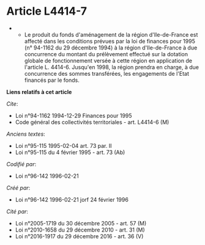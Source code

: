 # Article L4414-7

- - Le produit du fonds d'aménagement de la région d'Ile-de-France est affecté dans les conditions prévues par la loi de
finances pour 1995 (n° 94-1162 du 29 décembre 1994) à la région d'Ile-de-France à due concurrence du montant du prélèvement
effectué sur la dotation globale de fonctionnement versée à cette région en application de l'article L. 4414-6. Jusqu'en
1998, la région prendra en charge, à due concurrence des sommes transférées, les engagements de l'Etat financés par le fonds.

**Liens relatifs à cet article**

_Cite_:

  - Loi n°94-1162 1994-12-29 Finances pour 1995
  - Code général des collectivités territoriales - art. L4414-6 (M)

_Anciens textes_:

  - Loi n°95-115 1995-02-04 art. 73 par. II
  - Loi n°95-115 du 4 février 1995 - art. 73 (Ab)

_Codifié par_:

  - Loi n°96-142 1996-02-21

_Créé par_:

  - Loi n°96-142 1996-02-21 jorf 24 février 1996

_Cité par_:

  - Loi n°2005-1719 du 30 décembre 2005 - art. 57 (M)
  - Loi n°2010-1658 du 29 décembre 2010 - art. 31 (M)
  - Loi n°2016-1917 du 29 décembre 2016 - art. 36 (V)
